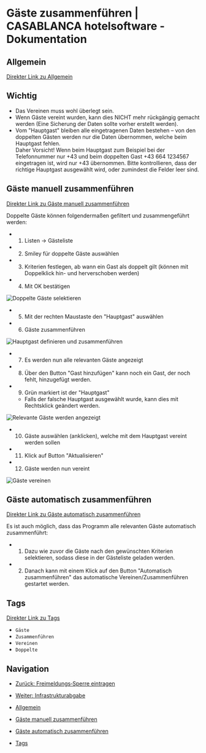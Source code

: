 # Gäste zusammenführen | CASABLANCA hotelsoftware - Dokumentation

## Allgemein
[Direkter Link zu Allgemein](https://docs.casablanca.at/faq/info_help/guest_duplicates/#allgemein "Direkter Link zu Allgemein")

## Wichtig
* Das Vereinen muss wohl überlegt sein.
* Wenn Gäste vereint wurden, kann dies NICHT mehr rückgängig gemacht werden (Eine Sicherung der Daten sollte vorher erstellt werden).
* Vom "Hauptgast" bleiben alle eingetragenen Daten bestehen – von den doppelten Gästen werden nur die Daten übernommen, welche beim Hauptgast fehlen.  
  Daher Vorsicht! Wenn beim Hauptgast zum Beispiel bei der Telefonnummer nur +43 und beim doppelten Gast +43 664 1234567 eingetragen ist, wird nur +43 übernommen. Bitte kontrollieren, dass der richtige Hauptgast ausgewählt wird, oder zumindest die Felder leer sind.

## Gäste manuell zusammenführen
[Direkter Link zu Gäste manuell zusammenführen](https://docs.casablanca.at/faq/info_help/guest_duplicates/#gäste-manuell-zusammenführen "Direkter Link zu Gäste manuell zusammenführen")

Doppelte Gäste können folgendermaßen gefiltert und zusammengeführt werden:

* 1. Listen -> Gästeliste
* 2. Smiley für doppelte Gäste auswählen
* 3. Kriterien festlegen, ab wann ein Gast als doppelt gilt (können mit Doppelklick hin- und herverschoben werden)
* 4. Mit OK bestätigen

![Doppelte Gäste selektieren](https://docs.casablanca.at/assets/images/selection-6168ab80da7103c2caa353c911aa794e.png "Doppelte Gäste selektieren")

* 5. Mit der rechten Maustaste den "Hauptgast" auswählen
* 6. Gäste zusammenführen

![Hauptgast definieren und zusammenführen](https://docs.casablanca.at/assets/images/define_mainguest-af1eed60ffe632794a369c229e82f481.png "Hauptgast definieren und zusammenführen")

* 7. Es werden nun alle relevanten Gäste angezeigt
* 8. Über den Button "Gast hinzufügen" kann noch ein Gast, der noch fehlt, hinzugefügt werden.
* 9. Grün markiert ist der "Hauptgast"  
  * Falls der falsche Hauptgast ausgewählt wurde, kann dies mit Rechtsklick geändert werden.

![Relevante Gäste werden angezeigt](https://docs.casablanca.at/assets/images/show_guests-025879660fc1182adea90bfd7e9f58f5.png "Relevante Gäste werden angezeigt")

* 10. Gäste auswählen (anklicken), welche mit dem Hauptgast vereint werden sollen
* 11. Klick auf Button "Aktualisieren"
* 12. Gäste werden nun vereint

![Gäste vereinen](https://docs.casablanca.at/assets/images/migrate-45180c74a0b08c024ea73b245c0534ef.png "Gäste vereinen")

## Gäste automatisch zusammenführen
[Direkter Link zu Gäste automatisch zusammenführen](https://docs.casablanca.at/faq/info_help/guest_duplicates/#gäste-automatisch-zusammenführen "Direkter Link zu Gäste automatisch zusammenführen")

Es ist auch möglich, dass das Programm alle relevanten Gäste automatisch zusammenführt:

* 1. Dazu wie zuvor die Gäste nach den gewünschten Kriterien selektieren, sodass diese in der Gästeliste geladen werden.
* 2. Danach kann mit einem Klick auf den Button "Automatisch zusammenführen" das automatische Vereinen/Zusammenführen gestartet werden.

## Tags
[Direkter Link zu Tags](https://docs.casablanca.at/faq/info_help/guest_duplicates/#tags "Direkter Link zu Tags")

* `Gäste`
* `Zusammenführen`
* `Vereinen`
* `Doppelte`

## Navigation
* [Zurück: Freimeldungs‑Sperre eintragen](https://docs.casablanca.at/faq/info_help/block_vacancies)
* [Weiter: Infrastrukturabgabe](https://docs.casablanca.at/faq/info_help/infrastructure_fee)

* [Allgemein](https://docs.casablanca.at/faq/info_help/guest_duplicates/#allgemein)
* [Gäste manuell zusammenführen](https://docs.casablanca.at/faq/info_help/guest_duplicates/#gäste-manuell-zusammenführen)
* [Gäste automatisch zusammenführen](https://docs.casablanca.at/faq/info_help/guest_duplicates/#gäste-automatisch-zusammenführen)
* [Tags](https://docs.casablanca.at/faq/info_help/guest_duplicates/#tags)